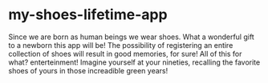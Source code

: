 # my-shoes-lifetime-app
Since we are born as human beings we wear shoes. What a wonderful gift to a newborn this app will be! The possibility of registering an entire collection of shoes will result in good memories, for sure! All of this for what? enterteinment! Imagine yourself at your nineties, recalling the favorite shoes of yours in those increadible green years!
